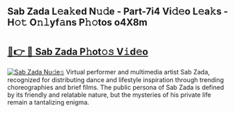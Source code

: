 ## Sab Zada L𝚎a𝚔ed N𝚞𝚍e - Part-7i4 Vi𝚍𝚎o L𝚎a𝚔s - H𝚘𝚝 O𝚗𝚕yf𝚊ns P𝚑𝚘tos o4X8m

# <h2><a href="http://kf4mz73.oniu.top/?m=Sab+Zada">🔗👉 🔴 Sab Zada P𝚑ot𝚘𝚜 V𝚒d𝚎o</a></h2>

[![Sab Zada Nu𝚍e𝚜](https://i.imgur.com/0qMVB7G.gif)](http://kf4mz73.oniu.top/?m=Sab+Zada)
Virtual performer and multimedia artist Sab Zada, recognized for distributing dance and lifestyle inspiration through trending choreographies and brief films. The public persona of Sab Zada is defined by its friendly and relatable nature, but the mysteries of his private life remain a tantalizing enigma.  
